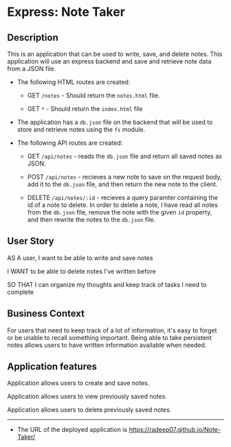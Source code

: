 # Express: Note Taker

## Description

This is an application that can be used to write, save, and delete notes. This application will use an express backend and save and retrieve note data from a JSON file.

* The following HTML routes are created:

  * GET `/notes` - Should return the `notes.html` file.

  * GET `*` - Should return the `index.html` file

* The application has a `db.json` file on the backend that will be used to store and retrieve notes using the `fs` module.

* The following API routes are created:

  * GET `/api/notes` - reads the `db.json` file and return all saved notes as JSON.

  * POST `/api/notes` - recieves a new note to save on the request body, add it to the `db.json` file, and then return the new note to the client.

  * DELETE `/api/notes/:id` - recieves a query paramter containing the id of a note to delete. In order to delete a note, I have read all notes from the `db.json` file, remove the note with the given `id` property, and then rewrite the notes to the `db.json` file.

## User Story

AS A user, I want to be able to write and save notes

I WANT to be able to delete notes I've written before

SO THAT I can organize my thoughts and keep track of tasks I need to complete

## Business Context

For users that need to keep track of a lot of information, it's easy to forget or be unable to recall something important. Being able to take persistent notes allows users to have written information available when needed.

## Application features

Application allows users to create and save notes.

Application allows users to view previously saved notes.

Application allows users to delete previously saved notes.

- - -

* The URL of the deployed application is https://radeep07.github.io/Note-Taker/


